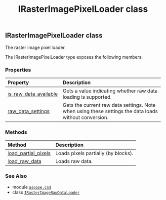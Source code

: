 ﻿---
title: IRasterImagePixelLoader class
second_title: Aspose.CAD for Python via .NET API References
description: 
type: docs
weight: 260
url: /aspose.cad/irasterimagepixelloader/
is_root: false
---

## IRasterImagePixelLoader class

The raster image pixel loader.



The IRasterImagePixelLoader type exposes the following members:

### Properties
| Property | Description |
| :- | :- |
| [is_raw_data_available](/cad/python-net/aspose.cad/irasterimagepixelloader/is_raw_data_available) | Gets a value indicating whether raw data loading is supported. |
| [raw_data_settings](/cad/python-net/aspose.cad/irasterimagepixelloader/raw_data_settings) | Gets the current raw data settings. Note when using these settings the data loads without conversion. |


### Methods
| Method | Description |
| :- | :- |
| [load_partial_pixels](/cad/python-net/aspose.cad/irasterimagepixelloader/load_partial_pixels/#aspose.cad.Rectangle-aspose.cad.IPartialPixelLoader) | Loads pixels partially (by blocks). |
| [load_raw_data](/cad/python-net/aspose.cad/irasterimagepixelloader/load_raw_data/#aspose.cad.Rectangle-aspose.cad.RawDataSettings-aspose.cad.IPartialRawDataLoader) | Loads raw data. |



### See Also
* module [`aspose.cad`](..)
* class [`IRasterImageRawDataLoader`](/cad/python-net/aspose.cad/irasterimagerawdataloader)
